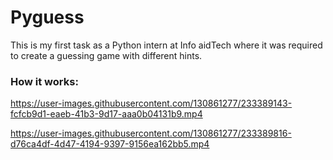 # Pyguess
This is my first task as a Python intern at Info aidTech where it was required to create a guessing game with different hints.


### How it works:

https://user-images.githubusercontent.com/130861277/233389143-fcfcb9d1-eaeb-41b3-9d17-aaa0b04131b9.mp4

https://user-images.githubusercontent.com/130861277/233389816-d76ca4df-4d47-4194-9397-9156ea162bb5.mp4

